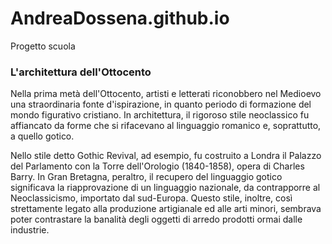 # AndreaDossena.github.io
Progetto scuola

<html>
<head>
<h3>L'architettura dell'Ottocento </h3>
</head>
<body>
<p> Nella prima metà dell'Ottocento, artisti e letterati riconobbero nel Medioevo una straordinaria fonte d'ispirazione, in quanto periodo di formazione del mondo figurativo cristiano. In architettura, il rigoroso stile neoclassico fu affiancato da forme che si rifacevano al linguaggio romanico e, soprattutto, a quello gotico.</p>
<p>Nello stile detto Gothic Revival, ad esempio, fu costruito a Londra il Palazzo del Parlamento con la Torre dell'Orologio (1840-1858), opera di Charles Barry. In Gran Bretagna, peraltro, il recupero del linguaggio gotico significava la riapprovazione di un linguaggio nazionale, da contrapporre al Neoclassicismo, importato dal sud-Europa. Questo stile, inoltre, così strettamente legato alla produzione artigianale ed alle arti minori, sembrava poter contrastare la banalità degli oggetti di arredo prodotti ormai dalle industrie. </p>
</body>
</html>
